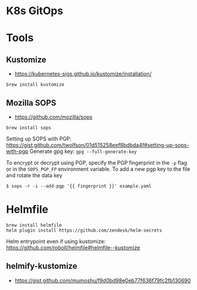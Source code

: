 # K8s GitOps

# Tools

## Kustomize

* <https://kubernetes-sigs.github.io/kustomize/installation/>

```
brew install kustomize
```

## Mozilla SOPS

* <https://github.com/mozilla/sops>
```
brew install sops
```

Setting up SOPS with PGP:  https://gist.github.com/twolfson/01d515258eef8bdbda4f#setting-up-sops-with-pgp
Generate gpg key: `gpg --full-generate-key`

To encrypt or decrypt using PGP, specify the PGP fingerprint in the `-p` flag or in the `SOPS_PGP_FP` environment variable.
To add a new pgp key to the file and rotate the data key

```
$ sops -r -i --add-pgp '{{ fingerprint }}' example.yaml
```

# Helmfile

```
brew install helmfile
helm plugin install https://github.com/zendesk/helm-secrets 
```

Helm entrypoint even if using kustomize: <https://github.com/roboll/helmfile#helmfile--kustomize>

## helmify-kustomize

* <https://gist.github.com/mumoshu/f9d0bd98e0eb77f636f79fc2fb130690>


